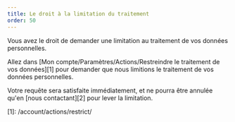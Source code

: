 ```yaml
---
title: Le droit à la limitation du traitement
order: 50
---
```


Vous avez le droit de demander une limitation au traitement de vos données personnelles.

Allez dans \[Mon compte/Paramètres/Actions/Restreindre le traitement de vos données]\[1] pour demander que nous limitions le traitement de vos données personnelles.

<Warning>

Votre requête sera satisfaite immédiatement, et ne pourra être annulée qu'en \[nous contactant]\[2] pour lever la limitation.

</Warning>
[1]: /account/actions/restrict/
